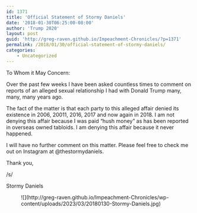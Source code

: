 ```yaml
---
id: 1371
title: 'Official Statement of Stormy Daniels'
date: '2018-01-30T06:25:00-08:00'
author: 'Trump 2020'
layout: post
guid: 'http://greg-raven.github.io/Impeachment-Chronicles/?p=1371'
permalink: /2018/01/30/official-statement-of-stormy-daniels/
categories:
    - Uncategorized
---
```


To Whom it May Concern:

Over the past few weeks I have been asked countless times to comment on reports of an alleged sexual relationship I had with Donald Trump many, many, many years ago.

The fact of the matter is that each party to this alleged affair denied its existence in 2006, 20011, 2016, 2017 and now again in 2018. I am not denying this affair because I was paid “hush money” as has been reported in overseas owned tabloids. I am denying this affair because it never happened.

I will have no further comment on this matter. Please feel free to check me out on Instagram at @thestormydaniels.

Thank you,

/s/

Stormy Daniels

<figure class="wp-block-image size-full">![](http://greg-raven.github.io/Impeachment-Chronicles/wp-content/uploads/2023/03/20180130-Stormy-Daniels.jpg)</figure>